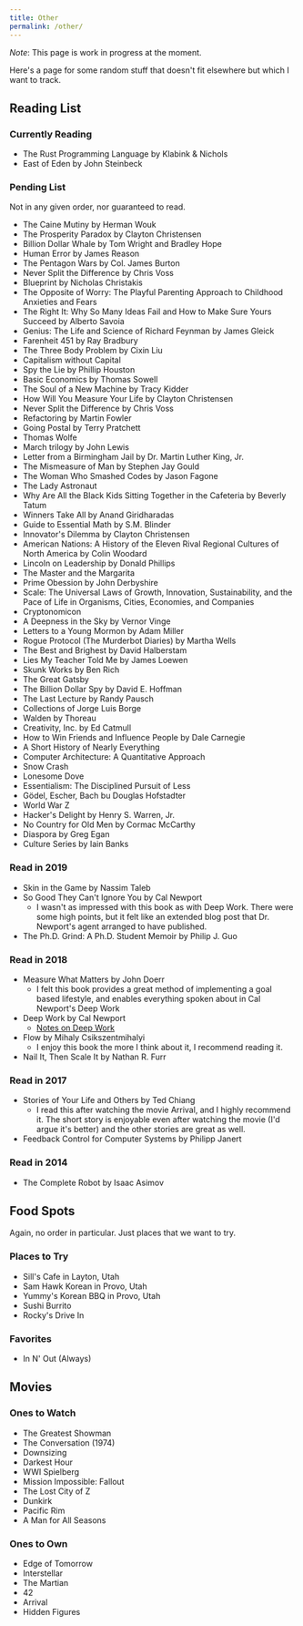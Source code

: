 ```yaml
---
title: Other 
permalink: /other/
---
```


_Note_: This page is work in progress at the moment.

Here's a page for some random stuff that doesn't fit elsewhere but which I want to track.

## Reading List

### Currently Reading

* The Rust Programming Language by Klabink & Nichols
* East of Eden by John Steinbeck

### Pending List

Not in any given order, nor guaranteed to read. 

* The Caine Mutiny by Herman Wouk
* The Prosperity Paradox by Clayton Christensen
* Billion Dollar Whale by Tom Wright and Bradley Hope
* Human Error by James Reason
* The Pentagon Wars by Col. James Burton
* Never Split the Difference by Chris Voss
* Blueprint by Nicholas Christakis
* The Opposite of Worry: The Playful Parenting Approach to Childhood Anxieties and Fears
* The Right It: Why So Many Ideas Fail and How to Make Sure Yours Succeed by Alberto Savoia
* Genius: The Life and Science of Richard Feynman by James Gleick
* Farenheit 451 by Ray Bradbury
* The Three Body Problem by Cixin Liu
* Capitalism without Capital
* Spy the Lie by Phillip Houston
* Basic Economics by Thomas Sowell
* The Soul of a New Machine by Tracy Kidder
* How Will You Measure Your Life by Clayton Christensen
* Never Split the Difference by Chris Voss
* Refactoring by Martin Fowler
* Going Postal by Terry Pratchett
* Thomas Wolfe
* March trilogy by John Lewis
* Letter from a Birmingham Jail by Dr. Martin Luther King, Jr.
* The Mismeasure of Man by Stephen Jay Gould
* The Woman Who Smashed Codes by Jason Fagone
* The Lady Astronaut
* Why Are All the Black Kids Sitting Together in the Cafeteria by Beverly Tatum
* Winners Take All by Anand Giridharadas
* Guide to Essential Math by S.M. Blinder
* Innovator's Dilemma by Clayton Christensen
* American Nations: A History of the Eleven Rival Regional Cultures of North America by Colin Woodard
* Lincoln on Leadership by Donald Phillips
* The Master and the Margarita
* Prime Obession by John Derbyshire
* Scale: The Universal Laws of Growth, Innovation, Sustainability, and the Pace of Life in Organisms, Cities, Economies, and Companies
* Cryptonomicon
* A Deepness in the Sky by Vernor Vinge
* Letters to a Young Mormon by Adam Miller
* Rogue Protocol (The Murderbot Diaries) by Martha Wells
* The Best and Brighest by David Halberstam
* Lies My Teacher Told Me by James Loewen
* Skunk Works by Ben Rich
* The Great Gatsby
* The Billion Dollar Spy by David E. Hoffman
* The Last Lecture by Randy Pausch
* Collections of Jorge Luis Borge
* Walden by Thoreau
* Creativity, Inc. by Ed Catmull
* How to Win Friends and Influence People by Dale Carnegie
* A Short History of Nearly Everything
* Computer Architecture: A Quantitative Approach
* Snow Crash
* Lonesome Dove
* Essentialism: The Disciplined Pursuit of Less
* Gödel, Escher, Bach bu Douglas Hofstadter
* World War Z
* Hacker's Delight by Henry S. Warren, Jr.
* No Country for Old Men by Cormac McCarthy
* Diaspora by Greg Egan
* Culture Series by Iain Banks

### Read in 2019

* Skin in the Game by Nassim Taleb
* So Good They Can't Ignore You by Cal Newport
	* I wasn't as impressed with this book as with Deep Work. There were some high points, but it felt like an extended blog post that Dr. Newport's agent arranged to have published.
* The Ph.D. Grind: A Ph.D. Student Memoir by Philip J. Guo

### Read in 2018

* Measure What Matters by John Doerr
	* I felt this book provides a great method of implementing a goal based lifestyle, and enables everything spoken about in Cal Newport's Deep Work
* Deep Work by Cal Newport
	* [Notes on Deep Work](/posts/2018/notes-on-deep-work)
* Flow by Mihaly Csikszentmihalyi
	* I enjoy this book the more I think about it, I recommend reading it.
* Nail It, Then Scale It by Nathan R. Furr


### Read in 2017

* Stories of Your Life and Others by Ted Chiang
	* I read this after watching the movie Arrival, and I highly recommend it. The short story is enjoyable even after watching the movie (I'd argue it's better) and the other stories are great as well.
* Feedback Control for Computer Systems by Philipp Janert

### Read in 2014

* The Complete Robot by Isaac Asimov

## Food Spots

Again, no order in particular. Just places that we want to try.

### Places to Try

* Sill's Cafe in Layton, Utah
* Sam Hawk Korean in Provo, Utah
* Yummy's Korean BBQ in Provo, Utah
* Sushi Burrito
* Rocky's Drive In

### Favorites

* In N' Out (Always)


## Movies

### Ones to Watch

* The Greatest Showman
* The Conversation (1974)
* Downsizing
* Darkest Hour
* WWI Spielberg
* Mission Impossible: Fallout
* The Lost City of Z
* Dunkirk
* Pacific Rim
* A Man for All Seasons

### Ones to Own
* Edge of Tomorrow
* Interstellar
* The Martian
* 42
* Arrival
* Hidden Figures
